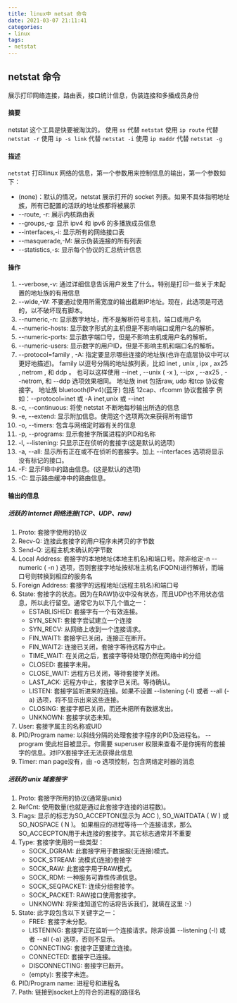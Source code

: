 ```yaml
---
title: linux中 netsat 命令
date: 2021-03-07 21:11:41
categories:
- linux
tags:
- netstat
---
```


## netstat 命令

展示打印网络连接，路由表，接口统计信息，伪装连接和多播成员身份

#### 摘要
netstat 这个工具是快要被淘汰的。
使用 `ss` 代替 `netstat`
使用 `ip route` 代替 `netstat -r`
使用 `ip -s link` 代替 `netstat -i`
使用 `ip maddr` 代替 `netstat -g`


#### 描述
`netstat` 打印linux 网络的信息，第一个参数用来控制信息的输出，第一个参数如下：
- (none)：默认的情况，netstat 展示打开的 socket 列表。如果不具体指明地址族，所有已配置的活跃的地址族都将被展示
- --route, -r: 展示内核路由表
- --groups,-g: 显示 ipv4 和 ipv6 的多播族成员信息
- --interfaces,-i: 显示所有的网络接口表
- --masquerade,-M: 展示伪装连接的所有列表
- --statistics,-s: 显示每个协议的汇总统计信息

#### 操作
1. --verbose,-v: 通过详细信息告诉用户发生了什么。特别是打印一些关于未配置的地址族的有用信息
2. --wide,-W: 不要通过使用所需宽度的输出截断IP地址。现在，此选项是可选的，以不破坏现有脚本。
3. --numeric,-n: 显示数字地址，而不是解析符号主机，端口或用户名
4. --numeric-hosts: 显示数字形式的主机但是不影响端口或用户名的解析。
5. --numeric-ports: 显示数字端口号，但是不影响主机或用户名的解析。 
6. --numeric-users: 显示数字的用户ID，但是不影响主机和端口名的解析。
7. --protocol=family , -A: 指定要显示哪些连接的地址族(也许在底层协议中可以更好地描述)。 family 以逗号分隔的地址族列表，比如 inet , unix , ipx , ax25 , netrom , 和 ddp 。 
    也可以这样使用 --inet , --unix ( -x ), --ipx , --ax25 , --netrom, 和 --ddp 选项效果相同。 
    地址族 inet 包括raw, udp 和tcp 协议套接字。 
    地址族 bluetooth(IPv4)(蓝牙) 包括 12cap、rfcomm 协议套接字
    例如：--protocol=inet 或 -A inet,unix 或 --inet 
8. -c, --continuous: 将使 netstat 不断地每秒输出所选的信息
9. -e, --extend: 显示附加信息。使用这个选项两次来获得所有细节
10. -o, --timers: 包含与网络定时器有关的信息
11. -p, --programs: 显示套接字所属进程的PID和名称
12. -l, --listening: 只显示正在侦听的套接字(这是默认的选项)
13. -a, --all: 显示所有正在或不在侦听的套接字。加上 --interfaces 选项将显示没有标记的接口。 
14. -F: 显示FIB中的路由信息。(这是默认的选项) 
15. -C: 显示路由缓冲中的路由信息。

#### 输出的信息

##### 活跃的 Internet 网络连接(TCP、UDP、raw)
1. Proto: 套接字使用的协议
2. Recv-Q: 连接此套接字的用户程序未拷贝的字节数
3. Send-Q: 远程主机未确认的字节数
4. Local Address: 套接字的本地地址(本地主机名)和端口号。除非给定-n --numeric ( -n ) 选项，否则套接字地址按标准主机名(FQDN)进行解析，而端口号则转换到相应的服务名
5. Foreign Address: 套接字的远程地址(远程主机名)和端口号
6. State: 套接字的状态。因为在RAW协议中没有状态，而且UDP也不用状态信息，所以此行留空。通常它为以下几个值之一：
    - ESTABLISHED: 套接字有一个有效连接。
    - SYN_SENT: 套接字尝试建立一个连接
    - SYN_RECV: 从网络上收到一个连接请求。
    - FIN_WAIT1: 套接字已关闭，连接正在断开。
    - FIN_WAIT2: 连接已关闭，套接字等待远程方中止。
    - TIME_WAIT: 在关闭之后，套接字等待处理仍然在网络中的分组
    - CLOSED: 套接字未用。
    - CLOSE_WAIT: 远程方已关闭，等待套接字关闭。
    - LAST_ACK: 远程方中止，套接字已关闭。等待确认。
    - LISTEN: 套接字监听进来的连接。如果不设置 --listening (-l) 或者 --all (-a) 选项，将不显示出来这些连接。
    - CLOSING: 套接字都已关闭，而还未把所有数据发出。
    - UNKNOWN: 套接字状态未知。
7. User: 套接字属主的名称或UID 
8. PID/Program name: 以斜线分隔的处理套接字程序的PID及进程名。 --program 使此栏目被显示。你需要 superuser 权限来查看不是你拥有的套接字的信息。对IPX套接字还无法获得此信息
9. Timer: man page没有，由 -o 选项控制，包含网络定时器的消息

##### 活跃的 unix 域套接字
1. Proto: 套接字所用的协议(通常是unix)
2. RefCnt: 使用数量(也就是通过此套接字连接的进程数)。
3. Flags: 显示的标志为SO_ACCEPTON(显示为 ACC ), SO_WAITDATA ( W ) 或 SO_NOSPACE ( N )。 如果相应的进程等待一个连接请求，那么SO_ACCECPTON用于未连接的套接字。其它标志通常并不重要 
4. Type: 套接字使用的一些类型：
    - SOCK_DGRAM: 此套接字用于数据报(无连接)模式。
    - SOCK_STREAM: 流模式(连接)套接字
    - SOCK_RAW: 此套接字用于RAW模式。
    - SOCK_RDM: 一种服务可靠性传递信息。
    - SOCK_SEQPACKET: 连续分组套接字。
    - SOCK_PACKET: RAW接口使用套接字。
    - UNKNOWN: 将来谁知道它的话将告诉我们，就填在这里 :-)
5. State: 此字段包含以下关键字之一：
    - FREE: 套接字未分配。
    - LISTENING: 套接字正在监听一个连接请求。除非设置 --listening (-l) 或者 --all (-a) 选项，否则不显示。
    - CONNECTING: 套接字正要建立连接。
    - CONNECTED: 套接字已连接。
    - DISCONNECTING: 套接字已断开。
    - (empty): 套接字未连。
6. PID/Program name: 进程号和进程名
7. Path: 链接到socket上的符合的进程的路径名
